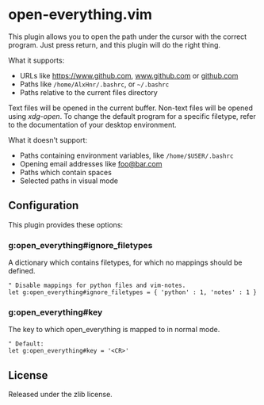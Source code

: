 # open-everything.vim

This plugin allows you to open the path under the cursor with the correct
program. Just press return, and this plugin will do the right thing.

What it supports:

* URLs like https://www.github.com, www.github.com or
  [github.com](https://github.com/)
* Paths like `/home/AlxHnr/.bashrc`, or `~/.bashrc`
* Paths relative to the current files directory

Text files will be opened in the current buffer. Non-text files will be
opened using _xdg-open_. To change the default program for a specific
filetype, refer to the documentation of your desktop environment.

What it doesn't support:

* Paths containing environment variables, like `/home/$USER/.bashrc`
* Opening email addresses like foo@bar.com
* Paths which contain spaces
* Selected paths in visual mode

## Configuration

This plugin provides these options:

### g:open\_everything#ignore\_filetypes

A dictionary which contains filetypes, for which no mappings should be
defined.

```vim
" Disable mappings for python files and vim-notes.
let g:open_everything#ignore_filetypes = { 'python' : 1, 'notes' : 1 }
```

### g:open\_everything#key

The key to which open\_everything is mapped to in normal mode.

```vim
" Default:
let g:open_everything#key = '<CR>'
```

## License

Released under the zlib license.
